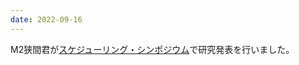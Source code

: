 ```yaml
---
date: 2022-09-16
---
```

M2狭間君が<a href="http://www.scheduling.jp/symposium/2022/">スケジューリング・シンポジウム</a>で研究発表を行いました。 
